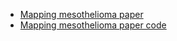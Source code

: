 - [Mapping mesothelioma paper](https://github.com/drcjar/mapping-mesothelioma/raw/master/mapping-mesothelioma.pdf)
- [Mapping mesothelioma paper code](https://figshare.com/articles/mapping-mesothelioma_ipynb/7988201)
